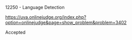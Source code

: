 12250 - Language Detection

https://uva.onlinejudge.org/index.php?option=onlinejudge&page=show_problem&problem=3402

Accepted
